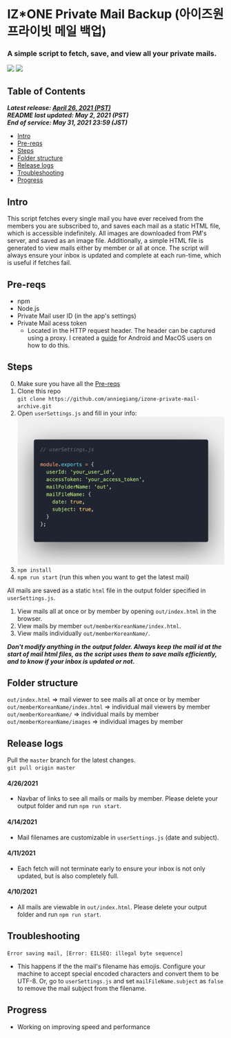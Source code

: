 # IZ\*ONE Private Mail Backup (아이즈원 프라이빗 메일 백업)
### A simple script to fetch, save, and view all your private mails.

![](assets/save.gif)
![](assets/viewer.gif)

## Table of Contents

***Latest release: [April 26, 2021 (PST)](#release-logs)*** <br /> 
***README last updated: May 2, 2021 (PST)*** <br /> 
***End of service: May 31, 2021 23:59 (JST)***

* [Intro](#intro)
* [Pre-reqs](#pre-reqs)
* [Steps](#steps)
* [Folder structure](#folder-structure)
* [Release logs ](#release-logs)
* [Troubleshooting](#troubleshooting)
* [Progress](#progress)

## Intro
This script fetches every single mail you have ever received from the members you are subscribed to, and saves each mail as a static HTML file, which is accessible indefinitely. All images are downloaded from PM's server, and saved as an image file. Additionally, a simple HTML file is generated to view mails either by member or all at once. The script will always ensure your inbox is updated and complete at each run-time, which is useful if fetches fail. 

## Pre-reqs
- npm
- Node.js
- Private Mail user ID (in the app's settings)
- Private Mail acess token
  - Located in the HTTP request header. The header can be captured using a proxy. I created a [guide](https://docs.google.com/document/d/1h-3z2mh5NgfV7OtBMe1RLsTkpxSL321Lw0GnVLbcMdI/edit?usp=sharing) for Android and MacOS users on how to do this.

## Steps
0. Make sure you have all the [Pre-reqs](#pre-reqs)
1. Clone this repo <br />
`git clone https://github.com/anniegiang/izone-private-mail-archive.git`
2. Open `userSettings.js` and fill in your info: <br />
![](assets/settings-example.png)
3. `npm install`
4. `npm run start` (run this when you want to get the latest mail)


All mails are saved as a static `html` file in the output folder specified in `userSettings.js`. 

1. View mails all at once or by member by opening `out/index.html` in the browser.
2. View mails by member `out/memberKoreanName/index.html`.
3. View mails individually `out/memberKoreanName/`.


***Don't modify anything in the output folder. Always keep the mail id at the start of mail html files, as the script uses them to save mails efficiently, and to know if your inbox is updated or not.***

## Folder structure
`out/index.html` => mail viewer to see mails all at once or by member
<br />
`out/memberKoreanName/index.html` => individual mail viewers by member
<br />
`out/memberKoreanName/` => individual mails by member
<br />
`out/memberKoreanName/images` => individual images by member

## Release logs 

Pull the `master` branch for the latest changes.<br />
`git pull origin master`

#### 4/26/2021
- Navbar of links to see all mails or mails by member. Please delete your output folder and run `npm run start`.
#### 4/14/2021
- Mail filenames are customizable in `userSettings.js` (date and subject).  

#### 4/11/2021
- Each fetch will not terminate early to ensure your inbox is not only updated, but is also completely full.

#### 4/10/2021
- All mails are viewable in `out/index.html`. Please delete your output folder and run `npm run start`.

## Troubleshooting

`Error saving mail, [Error: EILSEQ: illegal byte sequence]`
- This happens if the the mail's filename has emojis. Configure your machine to accept special encoded characters and convert them to be UTF-8. Or, go to `userSettings.js` and set `mailFileName.subject` as `false` to remove the mail subject from the filename.

## Progress
- Working on improving speed and performance
